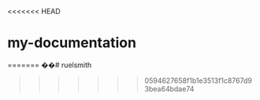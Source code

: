 <<<<<<< HEAD
# my-documentation
=======
��# ruelsmith
>>>>>>> 0594627658f1b1e3513f1c8767d93bea64bdae74
